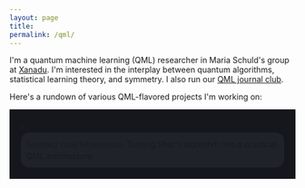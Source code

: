 ```yaml
---
layout: page
title:
permalink: /qml/
---
```


I'm a quantum machine learning (QML) researcher in Maria Schuld's
group at [Xanadu](https://www.xanadu.ai/). I'm interested in the
interplay between quantum algorithms, statistical learning theory, and
symmetry. I also run our [QML journal club](https://heptar.ch/qml-jc).

Here's a rundown of various QML-flavored projects I'm working on:

<div style="background-color: #16171c ; padding: 20px 20px 20px 20px; border: 0px solid
grey; line-height:1.5">
<details>
  <summary>
<div style="background-color: #202229 ; padding: 10px; border: 0px solid
grey; line-height:1.5; border-radius: 15px">
<span style="font-variant: small-caps">Inference from Interference.</span> Turning Shor's
algorithm into a practical QML architecture.
</div>
</summary>
<p>
 To do.
  </p>
</details>
</div>
